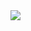 
<img align="right" src="https://github-readme-stats.vercel.app/api?username=mocha-opts&show_icons=true&theme=radical&count_private=true&hide_border=true&cache_seconds=1900"/>
